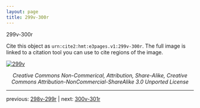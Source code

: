 ```yaml
---
layout: page
title: 299v-300r
---
```


299v-300r

Cite this object as `urn:cite2:hmt:e3pages.v1:299v-300r`.  The full image is linked to a citation tool you can use to cite regions of the image.

[![299v](http://www.homermultitext.org/iipsrv?IIIF=/project/homer/pyramidal/deepzoom/hmt/e3bifolio/v1/null.tif/full/800,/0/default.jpg)](http://www.homermultitext.org/ict2/?urn=urn:cite2:hmt:e3bifolio.v1:null) 

<p style="text-align: center; font-style: italic;">Creative Commons Non-Commerical, Attribution, Share-Alike, Creative Commons Attribution-NonCommercial-ShareAlike 3.0 Unported License</p>

---

previous: [298v-299r](../298v-299r/) | next: [300v-301r](../300v-301r/)